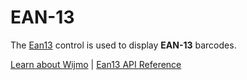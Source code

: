 EAN-13
=======

The [Ean13](https://www.grapecity.com/wijmo/api/classes/wijmo_barcode_common.ean13.html) control is used to display **EAN-13** barcodes.

[Learn about Wijmo](https://www.grapecity.com/wijmo) | [Ean13 API Reference](https://www.grapecity.com/wijmo/api/classes/wijmo_barcode_common.ean13.html)